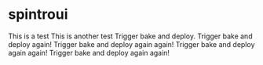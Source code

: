 # spintroui

This is a test
This is another test
Trigger bake and deploy.
Trigger bake and deploy again!
Trigger bake and deploy again again!
Trigger bake and deploy again again!
Trigger bake and deploy again again!
